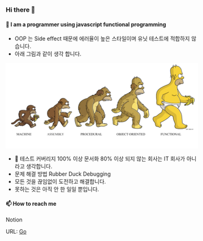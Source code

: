 ### Hi there 👋

#### 🤔 I am a programmer using javascript functional programming 

- OOP 는 Side effect 때문에 에러율이 높은 스타일이며 유닛 테스트에 적합하지 않습니다.
- 아래 그림과 같이 생각 합니다.

![FP](./media/FP.png)

- 🔬 테스트 커버리지 100% 이상 문서화 80% 이상 되지 않는 회사는 IT 회사가 아니라고 생각합니다.
- 문제 해결 방법 Rubber Duck Debugging
- 모든 것을 끊임없이 도전하고 해결합니다. 
- 못하는 것은 아직 안 한 일일 뿐입니다. 

#### 📫 How to reach me

Notion

URL: [Go](https://www.notion.so/bichi/Bichikim-s-Document-2e62e9680f244a46afd8611882a9e3bd)

